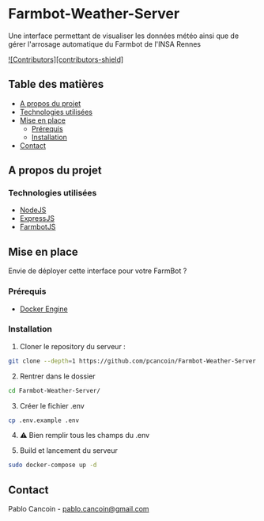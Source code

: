 # Farmbot-Weather-Server
Une interface permettant de visualiser les données météo ainsi que de gérer l'arrosage automatique du Farmbot de l'INSA Rennes



[![Contributors][contributors-shield]][contributors-url]

## Table des matières

* [A propos du projet](#a-propos-du-projet)
* [Technologies utilisées](#technologies-utilisées)
* [Mise en place](#mise-en-place)
  * [Prérequis](#prérequis)
  * [Installation](#installation)
* [Contact](Contact)

## A propos du projet


### Technologies utilisées

* [NodeJS](https://nodejs.org/en/)
* [ExpressJS](https://expressjs.com/)
* [FarmbotJS](https://github.com/FarmBot/farmbot-js)


## Mise en place

Envie de déployer cette interface pour votre FarmBot ?

### Prérequis

* [Docker Engine](https://docs.docker.com/engine/install/)

### Installation
 

1. Cloner le repository du serveur :
```sh
git clone --depth=1 https://github.com/pcancoin/Farmbot-Weather-Server.git
```

2. Rentrer dans le dossier
```sh
cd Farmbot-Weather-Server/
```

3. Créer le fichier .env
```sh
cp .env.example .env
```

4. :warning: Bien remplir tous les champs du .env

5. Build et lancement du serveur
```sh
sudo docker-compose up -d
```

<!-- CONTACT -->
## Contact

Pablo Cancoin - pablo.cancoin@gmail.com

[contributors-url]: https://github.com/pcancoin/Farmbot-Weather-Server/graphs/contributors
